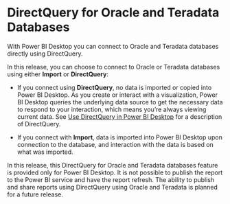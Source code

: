 <properties
   pageTitle="DirectQuery for Oracle and Teradata databases"
   description="DirectQuery for Oracle and Teradata databases"
   services="powerbi"
   documentationCenter=""
   authors="davidiseminger"
   manager="mblythe"
   editor=""
   tags=""
   qualityFocus="no"
   qualityDate=""/>

<tags
   ms.service="powerbi"
   ms.devlang="NA"
   ms.topic="article"
   ms.tgt_pltfrm="NA"
   ms.workload="powerbi"
   ms.date="02/23/2016"
   ms.author="davidi"/>

# DirectQuery for Oracle and Teradata Databases

With Power BI Desktop you can connect to Oracle and Teradata databases directly using DirectQuery.

In this release, you can choose to connect to Oracle or Teradata databases using either **Import** or **DirectQuery**:

-   If you connect using **DirectQuery**, no data is imported or copied into Power BI Desktop. As you create or interact with a visualization, Power BI Desktop queries the underlying data source to get the necessary data to respond to your interaction, which means you’re always viewing current data. See [Use DirectQuery in Power BI Desktop](powerbi-desktop-use-directquery.md) for a description of DirectQuery.

-   If you connect with **Import**, data is imported into Power BI Desktop upon connection to the database, and interaction with the data is based on what was imported.

In this release, this DirectQuery for Oracle and Teradata databases feature is provided only for Power BI Desktop. It is not possible to publish the report to the Power BI service and have the report refresh. The ability to publish and share reports using DirectQuery using Oracle and Teradata is planned for a future release.
